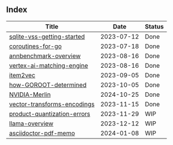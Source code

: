 ## Index

Title                                                       |Date       |Status
------------------------------------------------------------|-----------|-------
[sqlite-vss-getting-started](./sqlite-vss-getting-started)  |2023-07-12 |Done
[coroutines-for-go](./coroutines-for-go)                    |2023-07-18 |Done
[annbenchmark-overview](./annbenchmark-overview)            |2023-08-16 |Done
[vertex-ai-matching-engine](./vertex-ai-matching-engine)    |2023-08-16 |Done
[item2vec](./item2vec)                                      |2023-09-05 |Done
[how-GOROOT-determined](./how-GOROOT-determined)            |2023-10-05 |Done
[NVIDIA-Merlin](./NVIDIA-Merlin)                            |2024-10-25 |Done
[vector-transforms-encodings](./vector-transforms-encodings)|2023-11-15 |Done
[product-quantization-errors](./product-quantization-errors)|2023-11-29 |WIP
[llama-overview](./llama-overview)                          |2023-12-12 |WIP
[asciidoctor-pdf-memo](./asciidoctor-pdf-memo)              |2024-01-08 |WIP
